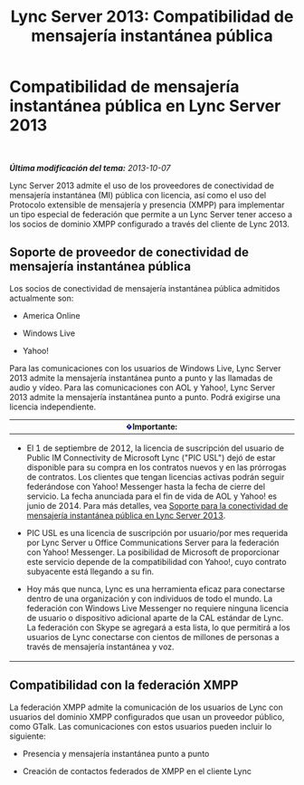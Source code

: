 ﻿---
title: 'Lync Server 2013: Compatibilidad de mensajería instantánea pública'
TOCTitle: Compatibilidad de mensajería instantánea pública
ms:assetid: 1f45163b-52c6-4a78-b9c8-dfe3abe4e5eb
ms:mtpsurl: https://technet.microsoft.com/es-es/library/JJ204732(v=OCS.15)
ms:contentKeyID: 48274649
ms.date: 01/07/2017
mtps_version: v=OCS.15
ms.translationtype: HT
---

# Compatibilidad de mensajería instantánea pública en Lync Server 2013

 

_**Última modificación del tema:** 2013-10-07_

Lync Server 2013 admite el uso de los proveedores de conectividad de mensajería instantánea (MI) pública con licencia, así como el uso del Protocolo extensible de mensajería y presencia (XMPP) para implementar un tipo especial de federación que permite a un Lync Server tener acceso a los socios de dominio XMPP configurado a través del cliente de Lync 2013.

## Soporte de proveedor de conectividad de mensajería instantánea pública

Los socios de conectividad de mensajería instantánea pública admitidos actualmente son:

  - America Online

  - Windows Live

  - Yahoo\!

Para las comunicaciones con los usuarios de Windows Live, Lync Server 2013 admite la mensajería instantánea punto a punto y las llamadas de audio y vídeo. Para las comunicaciones con AOL y Yahoo\!, Lync Server 2013 admite la mensajería instantánea punto a punto. Podrá exigirse una licencia independiente.

<table>
<colgroup>
<col style="width: 100%" />
</colgroup>
<thead>
<tr class="header">
<th><img src="images/Gg425917.important(OCS.15).gif" title="important" alt="important" />Importante:</th>
</tr>
</thead>
<tbody>
<tr class="odd">
<td><ul>
<li><p>El 1 de septiembre de 2012, la licencia de suscripción del usuario de Public IM Connectivity de Microsoft Lync (&quot;PIC USL&quot;) dejó de estar disponible para su compra en los contratos nuevos y en las prórrogas de contratos. Los clientes que tengan licencias activas podrán seguir federándose con Yahoo! Messenger hasta la fecha de cierre del servicio. La fecha anunciada para el fin de vida de AOL y Yahoo! es junio de 2014. Para más detalles, vea <a href="lync-server-2013-support-for-public-instant-messenger-connectivity.md">Soporte para la conectividad de mensajería instantánea pública en Lync Server 2013</a>.</p></li>
<li><p>PIC USL es una licencia de suscripción por usuario/por mes requerida por Lync Server u Office Communications Server para la federación con Yahoo! Messenger. La posibilidad de Microsoft de proporcionar este servicio depende de la compatibilidad con Yahoo!, cuyo contrato subyacente está llegando a su fin.</p></li>
<li><p>Hoy más que nunca, Lync es una herramienta eficaz para conectarse dentro de una organización y con individuos de todo el mundo. La federación con Windows Live Messenger no requiere ninguna licencia de usuario o dispositivo adicional aparte de la CAL estándar de Lync. La federación con Skype se agregará a esta lista, lo que permitirá a los usuarios de Lync conectarse con cientos de millones de personas a través de mensajería instantánea y voz.</p></li>
</ul></td>
</tr>
</tbody>
</table>


## Compatibilidad con la federación XMPP

La federación XMPP admite la comunicación de los usuarios de Lync con usuarios del dominio XMPP configurados que usan un proveedor público, como GTalk. Las comunicaciones con estos usuarios pueden incluir lo siguiente:

  - Presencia y mensajería instantánea punto a punto

  - Creación de contactos federados de XMPP en el cliente Lync

